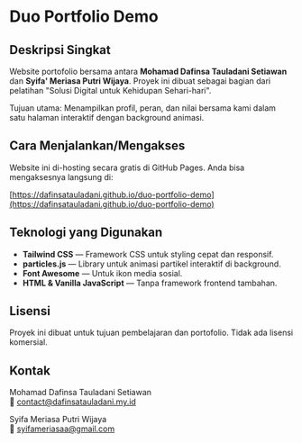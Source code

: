 # Duo Portfolio Demo

## Deskripsi Singkat
Website portofolio bersama antara **Mohamad Dafinsa Tauladani Setiawan** dan **Syifa' Meriasa Putri Wijaya**. Proyek ini dibuat sebagai bagian dari pelatihan "Solusi Digital untuk Kehidupan Sehari-hari". 

Tujuan utama: Menampilkan profil, peran, dan nilai bersama kami dalam satu halaman interaktif dengan background animasi.

## Cara Menjalankan/Mengakses
Website ini di-hosting secara gratis di GitHub Pages. Anda bisa mengaksesnya langsung di:

[https://dafinsatauladani.github.io/duo-portfolio-demo](https://dafinsatauladani.github.io/duo-portfolio-demo)

## Teknologi yang Digunakan
- **Tailwind CSS** — Framework CSS untuk styling cepat dan responsif.
- **particles.js** — Library untuk animasi partikel interaktif di background.
- **Font Awesome** — Untuk ikon media sosial.
- **HTML & Vanilla JavaScript** — Tanpa framework frontend tambahan.

  
## Lisensi
Proyek ini dibuat untuk tujuan pembelajaran dan portofolio. Tidak ada lisensi komersial.

## Kontak
Mohamad Dafinsa Tauladani Setiawan  
📧 contact@dafinsatauladani.my.id  

Syifa Meriasa Putri Wijaya  
📧 syifameriasaa@gmail.com
